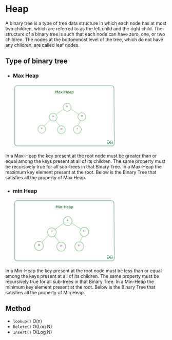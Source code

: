 # Heap

A binary tree is a type of tree data structure in which each node has at most two children, which are referred to as the left child and the right child. The structure of a binary tree is such that each node can have zero, one, or two children. The nodes at the bottommost level of the tree, which do not have any children, are called leaf nodes.

## Type of binary tree

- <h3>Max Heap</h3>

  ![View Design](assets/max-heap.png)

In a Max-Heap the key present at the root node must be greater than or equal among the keys present at all of its children. The same property must be recursively true for all sub-trees in that Binary Tree. In a Max-Heap the maximum key element present at the root. Below is the Binary Tree that satisfies all the property of Max Heap.

- <h3>min Heap</h3>

  ![View Design](assets/min-heap.png)

In a Min-Heap the key present at the root node must be less than or equal among the keys present at all of its children. The same property must be recursively true for all sub-trees in that Binary Tree. In a Min-Heap the minimum key element present at the root. Below is the Binary Tree that satisfies all the property of Min Heap.

## Method

- `lookup()` O(n)
- `Delete()` O(Log N)
- `Insert()` O(Log N)
